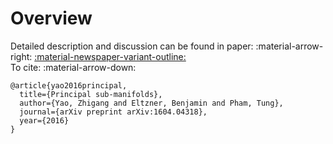 # Overview

Detailed description and discussion can be found in paper: :material-arrow-right: <a href="https://arxiv.org/abs/1604.04318" class="btn-href">:material-newspaper-variant-outline:</a>  
To cite: :material-arrow-down:

```
@article{yao2016principal,
  title={Principal sub-manifolds},
  author={Yao, Zhigang and Eltzner, Benjamin and Pham, Tung},
  journal={arXiv preprint arXiv:1604.04318},
  year={2016}
}
```